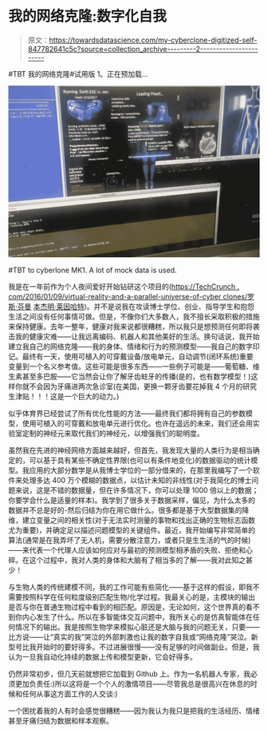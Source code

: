 # 我的网络克隆:数字化自我

> 原文：<https://towardsdatascience.com/my-cyberclone-digitized-self-847782641c5c?source=collection_archive---------2----------------------->

#TBT 我的网络克隆#试用版 1。正在预加载…

![](img/8a1b3c00611a48f4ddd32b09516a1c20.png)

#TBT to cyberlone MK1\. A lot of mock data is used.

我是在一年前作为个人夜间爱好开始钻研这个项目的([https://TechCrunch . com/2016/01/09/virtual-reality-and-a-parallel-universe-of-cyber clones/](https://techcrunch.com/2016/01/09/virtual-reality-and-a-parallel-universe-of-cyberclones/)[罗斯·芬曼](https://medium.com/u/450ae0b0c812?source=post_page-----847782641c5c--------------------------------) [本杰明·莱因哈特](https://medium.com/u/255625a0ab1b?source=post_page-----847782641c5c--------------------------------))。并不是说我在攻读博士学位、创业、指导学生和抱怨生活之间没有任何事情可做。但是，不像你们大多数人，我不擅长采取积极的措施来保持健康。去年一整年，健康对我来说都很糟糕，所以我只是想预测任何即将袭击我的健康灾难——让我远离编码、机器人和其他美好的生活。换句话说，我开始建立我自己的网络克隆——我的身体、情绪和行为的预测模型——我自己的数字印记。最终有一天，使用可植入的可穿戴设备/放电单元，自动调节(闭环系统)重要变量到一个名义参考值。这些可能是很多东西——一些例子可能是——葡萄糖、维生素甚至多巴胺——它当然会让你了解牙齿蛀牙的传播(是的，也有数学模型！)这样你就不会因为牙痛进两次急诊室(在美国，更换一颗牙齿要花掉我 4 个月的研究生津贴！！！这是一个巨大的动力。)

似乎体育界已经尝试了所有优化性能的方法——最终我们都将拥有自己的参数模型，使用可植入的可穿戴和放电单元进行优化。也许在遥远的未来，我们还会用实验室定制的神经元来取代我们的神经元，以增强我们的聪明度。

虽然我在先进的神经网络方面越来越好，但首先，我发现大量的人类行为是相当确定的，可以基于具有某些不确定性界限(也可以有条件地变化)的数据驱动的统计模型。我应用的大部分数学是从我博士学位的一部分借来的，在那里我编写了一个软件来处理多达 400 万个模糊的数据点，以估计未知的非线性(对于我简化的博士问题来说，这是不错的数据量，但在许多情况下，你可以处理 1000 倍以上的数据；你要学会什么是适量的样本)。我学到了很多关于数据采样，偏见，为什么太多的数据并不总是好的-然后归结为你在用它做什么。很多都是基于大型数据集的降维，建立变量之间的相关性(对于无法实时测量的事物和找出正确的生物标志函数尤为重要)，并确定足以描述问题模型的关键组件。最近，我开始编写非常简单的算法(通常是在我弄坏了无人机，需要分散注意力，或者只是生生活的气的时候)——来代表一个代理人应该如何应对与最初的预测模型相矛盾的失败、拒绝和心碎。在这个过程中，我对人类的身体和大脑有了相当多的了解——我对此知之甚少！

与生物人类的传统建模不同，我的工作可能有些简化——基于这样的假设，即我不需要按照科学在任何粒度级别匹配生物/化学过程。我最关心的是，主模块的输出是否与你在普通生物过程中看到的相匹配。原因是，无论如何，这个世界真的看不到你内心发生了什么。所以在多智能体交互问题中，我所关心的是仿真智能体在任何情况下的输出。我是按照生物学来模拟心脏还是大脑与我的问题无关，只要——比方说——让“真实的我”哭泣的外部刺激也让我的数字自我或“网络克隆”哭泣。新型号比我开始时的要好得多。不过进展很慢——没有足够的时间做副业。但是，我认为一旦我自动化持续的数据上传和模型更新，它会好得多。

仍然非常初步，但几天前就想把它加载到 Github 上。作为一名机器人专家，我必须更加负责任:)所以这将是一个个人的激情项目——尽管我总是很高兴在休息的时候和任何从事这方面工作的人交谈:)

一个困扰着我的人有时会感觉很糟糕——因为我认为我只是把我的生活经历、情绪甚至牙痛归结为数据和样本观察。